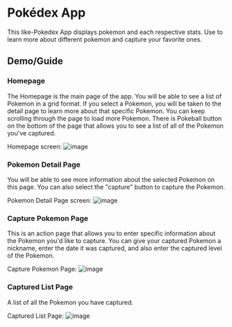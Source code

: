 # Pokédex App

This like-Pokedex App displays pokemon and each respective stats. Use to learn more about different pokemon and capture your favorite ones.

## Demo/Guide

### Homepage
The Homepage is the main page of the app. You will be able to see a list of Pokemon in a grid format. If you select a Pokemon, you will be taken to the detail page to learn more about that specific Pokemon.
You can keep scrolling through the page to load more Pokemon. There is Pokeball button on the bottom of the page that allows you to see a list of all of the Pokemon you've captured.

Homepage screen:
![image](https://user-images.githubusercontent.com/55581827/177193588-a4a4e52a-d9d7-4d2e-b086-a83cbf187c17.png)

### Pokemon Detail Page
You will be able to see more information about the selected Pokemon on this page. You can also select the "capture" button to capture the Pokemon. 

Pokemon Detail Page screen:
![image](https://user-images.githubusercontent.com/55581827/177193773-fc1fb4c7-7ea7-43cb-9b40-01f2975f048e.png)

### Capture Pokemon Page
This is an action page that allows you to enter specific information about the Pokemon you'd like to capture. You can give your captured Pokemon a nickname, enter the date it was captured, and also enter the captured level of the Pokemon.

Capture Pokemon Page:
![image](https://user-images.githubusercontent.com/55581827/177193804-85194840-b5e4-492f-b7df-ceeebb18f816.png)

### Captured List Page
A list of all the Pokemon you have captured.

Captured List Page:
![image](https://user-images.githubusercontent.com/55581827/177191710-d6e15a6a-bc66-4e5f-aa57-ec1eeb01ca77.png)

